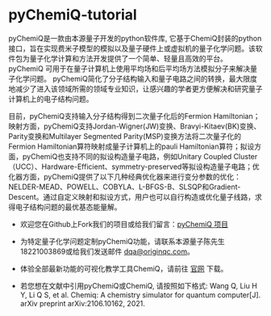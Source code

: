 # pyChemiQ-tutorial

pyChemiQ是一款由本源量子开发的python软件库, 它基于ChemiQ封装的python接口，旨在实现费米子模型的模拟以及量子硬件上或虚拟机的量子化学问题。该软件包为量子化学计算和方法开发提供了一个简单、轻量且高效的平台。 pyChemiQ 可用于在量子计算机上使用平均场和后平均场方法模拟分子来解决量子化学问题。 pyChemiQ简化了分子结构输入和量子电路之间的转换，最大限度地减少了进入该领域所需的领域专业知识，让感兴趣的学者更方便解决和研究量子计算机上的电子结构问题。

目前，pyChemiQ支持输入分子结构得到二次量子化后的Fermion Hamiltonian；映射方面，pyChemiQ支持Jordan-Wigner(JW)变换、Bravyi-Kitaev(BK)变换、Parity变换和Multilayer Segmented Parity(MSP)变换方法将二次量子化的Fermion Hamiltonian算符映射成量子计算机上的pauli Hamiltonian算符；拟设方面，pyChemiQ也支持不同的拟设构造量子电路，例如Unitary Coupled Cluster（UCC）、Hardware-Efficient、symmetry-preserved等拟设构造量子电路；优化器方面，pyChemiQ提供了以下几种经典优化器来进行变分参数的优化：NELDER-MEAD、POWELL、COBYLA、L-BFGS-B、SLSQP和Gradient-Descent。通过自定义映射和拟设方式，用户也可以自行构造或优化量子线路，求得电子结构问题的最优基态能量解。

- 欢迎您在Github上Fork我们的项目或给我们留言：[pyChemiQ 项目](https://github.com/OriginQ/pyChemiQ.git)

- 为特定量子化学问题定制pyChemiQ功能，请联系本源量子陈先生18221003869或给我们发送邮件 [dqa@originqc.com](mailto:dqa@originqc.com)。

- 体验全部最新功能的可视化教学工具ChemiQ，请前往 [官网](https://qcloud.originqc.com.cn/zh/chemistryIntroduce) 下载。

- 若您想在文献中引用pyChemiQ或ChemiQ, 请按照如下格式: Wang Q, Liu H Y, Li Q S, et al. Chemiq: A chemistry simulator for quantum computer[J]. arXiv preprint arXiv:2106.10162, 2021.

  

